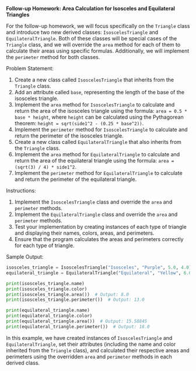 **Follow-up Homework: Area Calculation for Isosceles and Equilateral Triangles**

For the follow-up homework, we will focus specifically on the `Triangle` class and introduce two new derived classes: `IsoscelesTriangle` and `EquilateralTriangle`. Both of these classes will be special cases of the `Triangle` class, and we will override the `area` method for each of them to calculate their areas using specific formulas. Additionally, we will implement the `perimeter` method for both classes.

Problem Statement:

1. Create a new class called `IsoscelesTriangle` that inherits from the `Triangle` class.
2. Add an attribute called `base`, representing the length of the base of the isosceles triangle.
3. Implement the `area` method for `IsoscelesTriangle` to calculate and return the area of the isosceles triangle using the formula: `area = 0.5 * base * height`, where `height` can be calculated using the Pythagorean theorem: `height = sqrt(side1^2 - (0.25 * base^2))`.
4. Implement the `perimeter` method for `IsoscelesTriangle` to calculate and return the perimeter of the isosceles triangle.
5. Create a new class called `EquilateralTriangle` that also inherits from the `Triangle` class.
6. Implement the `area` method for `EquilateralTriangle` to calculate and return the area of the equilateral triangle using the formula: `area = (sqrt(3) / 4) * side1^2`.
7. Implement the `perimeter` method for `EquilateralTriangle` to calculate and return the perimeter of the equilateral triangle.

Instructions:

1. Implement the `IsoscelesTriangle` class and override the `area` and `perimeter` methods.
2. Implement the `EquilateralTriangle` class and override the `area` and `perimeter` methods.
3. Test your implementation by creating instances of each type of triangle and displaying their names, colors, areas, and perimeters.
4. Ensure that the program calculates the areas and perimeters correctly for each type of triangle.

Sample Output:

```python
isosceles_triangle = IsoscelesTriangle("Isosceles", "Purple", 5.0, 4.0)
equilateral_triangle = EquilateralTriangle("Equilateral", "Yellow", 6.0)

print(isosceles_triangle.name)
print(isosceles_triangle.color)
print(isosceles_triangle.area())  # Output: 8.0
print(isosceles_triangle.perimeter())  # Output: 13.0

print(equilateral_triangle.name)
print(equilateral_triangle.color)
print(equilateral_triangle.area())  # Output: 15.58845
print(equilateral_triangle.perimeter())  # Output: 18.0
```

In this example, we have created instances of `IsoscelesTriangle` and `EquilateralTriangle`, set their attributes (including the name and color inherited from the `Triangle` class), and calculated their respective areas and perimeters using the overridden `area` and `perimeter` methods in each derived class.

